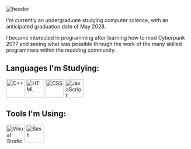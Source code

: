 ![header](https://capsule-render.vercel.app/api?type=cylinder&height=100&color=0:03346E,60:6EACDA&text=About%20Me&fontSize=90&fontColor=FFFFFF&descAlignY=50&fontAlignY=60&stroke=000000&strokeWidth=0.1&textBg=false)

<p>I'm currently an undergraduate studying computer science, with an anticipated graduation date of May 2028.</p>
<p>I became interested in programming after learning how to mod Cyberpunk 2077 and seeing what was possible through the work of the many skilled programmers within the modding community.</p>

## **Languages I'm Studying:**
<p>
    <img src="https://cdn.jsdelivr.net/gh/devicons/devicon@latest/icons/cplusplus/cplusplus-original.svg" height="50" alt="C++"/>
    <img src="https://cdn.jsdelivr.net/gh/devicons/devicon@latest/icons/html5/html5-original.svg" height="50" alt="HTML"/>
    <img src="https://cdn.jsdelivr.net/gh/devicons/devicon@latest/icons/css3/css3-original.svg" height="50" alt="CSS"/>
    <img src="https://cdn.jsdelivr.net/gh/devicons/devicon@latest/icons/javascript/javascript-original.svg" height="50" alt="JavaScript"/>
</p>

## **Tools I'm Using:**
<p>
    <img src="https://cdn.jsdelivr.net/gh/devicons/devicon@latest/icons/vscode/vscode-original.svg" height="50" alt="Visual Studio Code"/>
    <img src="https://cdn.jsdelivr.net/gh/devicons/devicon@latest/icons/bash/bash-original.svg" height="50" alt="Bash"/>
</p>

